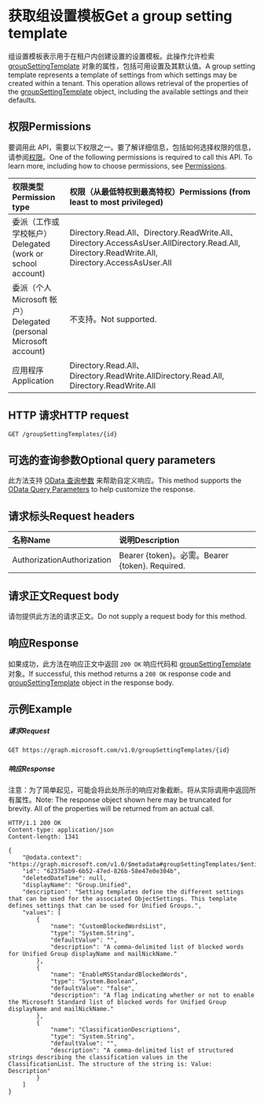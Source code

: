 # <a name="get-a-group-setting-template"></a><span data-ttu-id="01fb6-101">获取组设置模板</span><span class="sxs-lookup"><span data-stu-id="01fb6-101">Get a group setting template</span></span>

<span data-ttu-id="01fb6-p101">组设置模板表示用于在租户内创建设置的设置模板。此操作允许检索 [groupSettingTemplate](../resources/groupsettingtemplate.md) 对象的属性，包括可用设置及其默认值。</span><span class="sxs-lookup"><span data-stu-id="01fb6-p101">A group setting template represents a template of settings from which settings may be created within a tenant. This operation allows retrieval of the properties of the [groupSettingTemplate](../resources/groupsettingtemplate.md) object, including the available settings and their defaults.</span></span>

## <a name="permissions"></a><span data-ttu-id="01fb6-104">权限</span><span class="sxs-lookup"><span data-stu-id="01fb6-104">Permissions</span></span>

<span data-ttu-id="01fb6-p102">要调用此 API，需要以下权限之一。要了解详细信息，包括如何选择权限的信息，请参阅[权限](../../../concepts/permissions_reference.md)。</span><span class="sxs-lookup"><span data-stu-id="01fb6-p102">One of the following permissions is required to call this API. To learn more, including how to choose permissions, see [Permissions](../../../concepts/permissions_reference.md).</span></span>


|<span data-ttu-id="01fb6-107">权限类型</span><span class="sxs-lookup"><span data-stu-id="01fb6-107">Permission type</span></span>      | <span data-ttu-id="01fb6-108">权限（从最低特权到最高特权）</span><span class="sxs-lookup"><span data-stu-id="01fb6-108">Permissions (from least to most privileged)</span></span>              |
|:--------------------|:---------------------------------------------------------|
|<span data-ttu-id="01fb6-109">委派（工作或学校帐户）</span><span class="sxs-lookup"><span data-stu-id="01fb6-109">Delegated (work or school account)</span></span> | <span data-ttu-id="01fb6-110">Directory.Read.All、Directory.ReadWrite.All、Directory.AccessAsUser.All</span><span class="sxs-lookup"><span data-stu-id="01fb6-110">Directory.Read.All, Directory.ReadWrite.All, Directory.AccessAsUser.All</span></span>    |
|<span data-ttu-id="01fb6-111">委派（个人 Microsoft 帐户）</span><span class="sxs-lookup"><span data-stu-id="01fb6-111">Delegated (personal Microsoft account)</span></span> | <span data-ttu-id="01fb6-112">不支持。</span><span class="sxs-lookup"><span data-stu-id="01fb6-112">Not supported.</span></span>    |
|<span data-ttu-id="01fb6-113">应用程序</span><span class="sxs-lookup"><span data-stu-id="01fb6-113">Application</span></span> | <span data-ttu-id="01fb6-114">Directory.Read.All、Directory.ReadWrite.All</span><span class="sxs-lookup"><span data-stu-id="01fb6-114">Directory.Read.All, Directory.ReadWrite.All</span></span> |

## <a name="http-request"></a><span data-ttu-id="01fb6-115">HTTP 请求</span><span class="sxs-lookup"><span data-stu-id="01fb6-115">HTTP request</span></span>
<!-- { "blockType": "ignored" } -->
```http
GET /groupSettingTemplates/{id}
```
## <a name="optional-query-parameters"></a><span data-ttu-id="01fb6-116">可选的查询参数</span><span class="sxs-lookup"><span data-stu-id="01fb6-116">Optional query parameters</span></span>
<span data-ttu-id="01fb6-117">此方法支持 [OData 查询参数](http://graph.microsoft.io/docs/overview/query_parameters) 来帮助自定义响应。</span><span class="sxs-lookup"><span data-stu-id="01fb6-117">This method supports the [OData Query Parameters](http://graph.microsoft.io/docs/overview/query_parameters) to help customize the response.</span></span>

## <a name="request-headers"></a><span data-ttu-id="01fb6-118">请求标头</span><span class="sxs-lookup"><span data-stu-id="01fb6-118">Request headers</span></span>
| <span data-ttu-id="01fb6-119">名称</span><span class="sxs-lookup"><span data-stu-id="01fb6-119">Name</span></span> | <span data-ttu-id="01fb6-120">说明</span><span class="sxs-lookup"><span data-stu-id="01fb6-120">Description</span></span> |
|:----------|:----------|
| <span data-ttu-id="01fb6-121">Authorization</span><span class="sxs-lookup"><span data-stu-id="01fb6-121">Authorization</span></span> | <span data-ttu-id="01fb6-p103">Bearer {token}。必需。</span><span class="sxs-lookup"><span data-stu-id="01fb6-p103">Bearer {token}. Required.</span></span> |

## <a name="request-body"></a><span data-ttu-id="01fb6-124">请求正文</span><span class="sxs-lookup"><span data-stu-id="01fb6-124">Request body</span></span>
<span data-ttu-id="01fb6-125">请勿提供此方法的请求正文。</span><span class="sxs-lookup"><span data-stu-id="01fb6-125">Do not supply a request body for this method.</span></span>

## <a name="response"></a><span data-ttu-id="01fb6-126">响应</span><span class="sxs-lookup"><span data-stu-id="01fb6-126">Response</span></span>

<span data-ttu-id="01fb6-127">如果成功，此方法在响应正文中返回 `200 OK` 响应代码和 [groupSettingTemplate](../resources/groupsettingtemplate.md) 对象。</span><span class="sxs-lookup"><span data-stu-id="01fb6-127">If successful, this method returns a `200 OK` response code and [groupSettingTemplate](../resources/groupsettingtemplate.md) object in the response body.</span></span>

## <a name="example"></a><span data-ttu-id="01fb6-128">示例</span><span class="sxs-lookup"><span data-stu-id="01fb6-128">Example</span></span>
##### <a name="request"></a><span data-ttu-id="01fb6-129">请求</span><span class="sxs-lookup"><span data-stu-id="01fb6-129">Request</span></span>
<!-- {
  "blockType": "request",
  "name": "get_groupsettingtemplate"
}-->
```http
GET https://graph.microsoft.com/v1.0/groupSettingTemplates/{id}
```
##### <a name="response"></a><span data-ttu-id="01fb6-130">响应</span><span class="sxs-lookup"><span data-stu-id="01fb6-130">Response</span></span>

<span data-ttu-id="01fb6-p104">注意：为了简单起见，可能会将此处所示的响应对象截断。将从实际调用中返回所有属性。</span><span class="sxs-lookup"><span data-stu-id="01fb6-p104">Note: The response object shown here may be truncated for brevity. All of the properties will be returned from an actual call.</span></span>
<!-- {
  "blockType": "response",
  "truncated": true,
  "@odata.type": "microsoft.graph.groupSettingTemplate"
} -->
```http
HTTP/1.1 200 OK
Content-type: application/json
Content-length: 1341

{
    "@odata.context": "https://graph.microsoft.com/v1.0/$metadata#groupSettingTemplates/$entity",
    "id": "62375ab9-6b52-47ed-826b-58e47e0e304b",
    "deletedDateTime": null,
    "displayName": "Group.Unified",
    "description": "Setting templates define the different settings that can be used for the associated ObjectSettings. This template defines settings that can be used for Unified Groups.",
    "values": [
        {
            "name": "CustomBlockedWordsList",
            "type": "System.String",
            "defaultValue": "",
            "description": "A comma-delimited list of blocked words for Unified Group displayName and mailNickName."
        },
        {
            "name": "EnableMSStandardBlockedWords",
            "type": "System.Boolean",
            "defaultValue": "false",
            "description": "A flag indicating whether or not to enable the Microsoft Standard list of blocked words for Unified Group displayName and mailNickName."
        },
        {
            "name": "ClassificationDescriptions",
            "type": "System.String",
            "defaultValue": "",
            "description": "A comma-delimited list of structured strings describing the classification values in the ClassificationList. The structure of the string is: Value: Description"
        }
    ]
}
```

<!-- uuid: 8fcb5dbc-d5aa-4681-8e31-b001d5168d79
2015-10-25 14:57:30 UTC -->
<!-- {
  "type": "#page.annotation",
  "description": "Get groupSettingTemplate",
  "keywords": "",
  "section": "documentation",
  "tocPath": ""
}-->